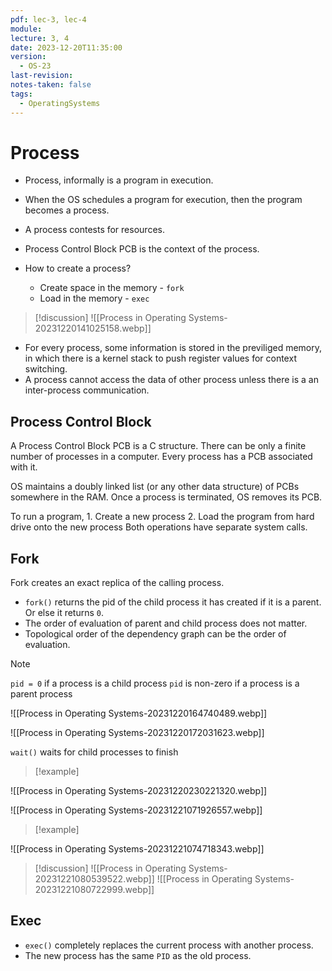 ```yaml
---
pdf: lec-3, lec-4
module: 
lecture: 3, 4
date: 2023-12-20T11:35:00
version:
  - OS-23
last-revision: 
notes-taken: false
tags:
  - OperatingSystems
---
```

# Process
- Process, informally is a program in execution.
- When the OS schedules a program for execution, then the program becomes a process.
- A process contests for resources.
- Process Control Block PCB is the context of the process.

- How to create a process?
	- Create space in the memory - `fork`
	- Load in the memory - `exec`

> [!discussion] 
![[Process in Operating Systems-20231220141025158.webp]]

- For every process, some information is stored in the previliged memory, in which there is a kernel stack to push register values for context switching.
- A process cannot access the data of other process unless there is a an inter-process communication.

## Process Control Block
A Process Control Block PCB is a C structure. There can be only a finite number of processes in a computer. Every process has a PCB associated with it. 

OS maintains a doubly linked list (or any other data structure) of PCBs somewhere in the RAM. Once a process is terminated, OS removes its PCB.

To run a program, 
	1. Create a new process
	2. Load the program from hard drive onto the new process
Both operations have separate system calls.

## Fork
Fork creates an exact replica of the calling process. 
- `fork()` returns the pid of the child process it has created if it is a parent. Or else it returns `0`.
- The order of evaluation of parent and child process does not matter.
- Topological order of the dependency graph can be the order of evaluation.

> [!NOTE]
> `pid = 0` if a process is a child process
> `pid` is non-zero if a process is a parent process

![[Process in Operating Systems-20231220164740489.webp]]

![[Process in Operating Systems-20231220172031623.webp]]

`wait()` waits for child processes to finish


> [!example] 

![[Process in Operating Systems-20231220230221320.webp]]

![[Process in Operating Systems-20231221071926557.webp]]


> [!example] 

![[Process in Operating Systems-20231221074718343.webp]]




> [!discussion] 
![[Process in Operating Systems-20231221080539522.webp]]
![[Process in Operating Systems-20231221080722999.webp]]

## Exec
- `exec()` completely replaces the current process with another process.
- The new process has the same `PID` as the old process.



